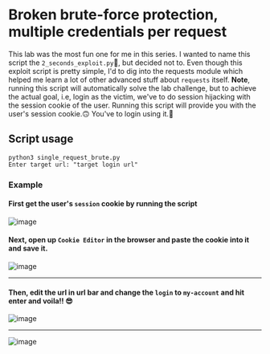 # Broken brute-force protection, multiple credentials per request

This lab was the most fun one for me in this series. I wanted to name this script the `2_seconds_exploit.py`🤣, but decided not to. Even though this exploit script is pretty simple, I'd to dig into the requests module which helped me learn a lot of other advanced stuff about `requests` itself. 
**Note**, running this script will automatically solve the lab challenge, but to achieve the actual goal, i.e, login as the victim, we've to do session hijacking with the session cookie of the user. Running this script will provide you with the user's session cookie.🙃 You've to login using it.🙂 

## Script usage

```
python3 single_request_brute.py
Enter target url: "target login url"
```

### Example
#### First get the user's `session` cookie by running the script
![image](https://user-images.githubusercontent.com/86168235/126836420-aca82a23-9fd8-4ce0-9e12-aabb26f888f6.png)

#### Next, open up `Cookie Editor` in the browser and paste the cookie into it and save it.
![image](https://user-images.githubusercontent.com/86168235/126837096-f47abcf7-6c5e-44ca-b0a9-2f5fc2919b27.png)


- - -


#### Then, edit the url in url bar and change the `login` to `my-account` and hit enter and voila!! 😎

![image](https://user-images.githubusercontent.com/86168235/126837658-11917860-ecbc-449c-a658-dbe7556f515a.png)

- - -

![image](https://user-images.githubusercontent.com/86168235/126837705-a90a9261-33e0-4ad7-846d-6a226639072c.png)




